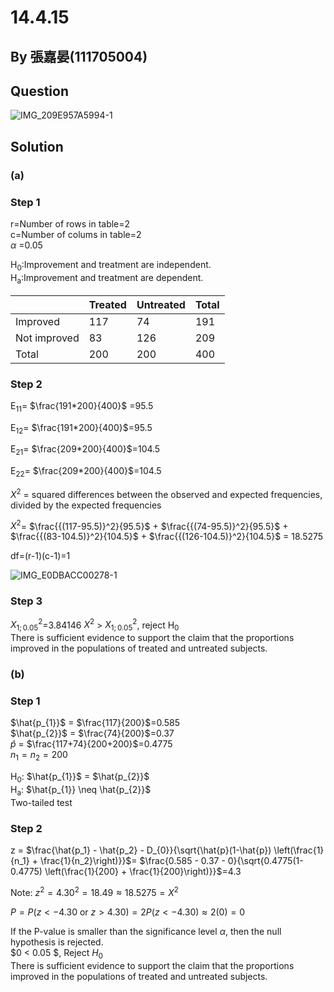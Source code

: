 # 14.4.15

## By 張嘉晏(111705004)

## Question
![IMG_209E957A5994-1](https://github.com/HWTeng-Course/202402-Statistics/assets/162400798/c18f5421-f67c-458a-97b9-9d85c1720c1c)

## Solution
### (a)

### Step 1
r=Number of rows in table=2\
c=Number of colums in table=2\
$\alpha$ =0.05

H<sub>0</sub>:Improvement and treatment are independent.\
H<sub>a</sub>:Improvement and treatment are dependent.

|            |Treated  |Untreated|Total    |
|------------|---------|---------|---------|
|Improved    |117      |74       |191      |
|Not improved|83       |126      |209      |
|Total       |200      |200      |400      |


### Step 2

E<sub>11</sub>= $\frac{191*200}{400}$ =95.5

E<sub>12</sub>= $\frac{191*200}{400}$=95.5

E<sub>21</sub>= $\frac{209*200}{400}$=104.5

E<sub>22</sub>= $\frac{209*200}{400}$=104.5

$X^{2}$ = squared differences between the observed and expected frequencies, divided by the expected frequencies

$X^{2}$= $\frac{{(117-95.5)}^2}{95.5}$ + $\frac{{(74-95.5)}^2}{95.5}$ + $\frac{{(83-104.5)}^2}{104.5}$ + $\frac{{(126-104.5)}^2}{104.5}$ = 18.5275

df=(r-1)(c-1)=1

![IMG_E0DBACC00278-1](https://github.com/HWTeng-Course/202402-Statistics/assets/162400798/6445133e-1084-4488-8233-ba5c830aaefb)

### Step 3

$X^2_{1;0.05}$=3.84146
$X^2$ > $X^2_{1;0.05}$, reject H<sub>0</sub>\
There is sufficient evidence to support the claim that the proportions improved in the populations of treated and untreated subjects.

### (b)

### Step 1

$\hat{p_{1}}$ = $\frac{117}{200}$=0.585\
$\hat{p_{2}}$ = $\frac{74}{200}$=0.37\
$\hat{p}$ = $\frac{117+74}{200+200}$=0.4775\
$n_{1}=n_{2}=200$

H<sub>0</sub>: $\hat{p_{1}}$ = $\hat{p_{2}}$\
H<sub>a</sub>: $\hat{p_{1}} \neq \hat{p_{2}}$\
Two-tailed test

### Step 2

z = $\frac{\hat{p_1} - \hat{p_2} - D_{0}}{\sqrt{\hat{p}(1-\hat{p}) \left(\frac{1}{n_1} + \frac{1}{n_2}\right)}}$= $\frac{0.585 - 0.37 - 0}{\sqrt{0.4775(1-0.4775) \left(\frac{1}{200} + \frac{1}{200}\right)}}$=4.3

Note: $z^2 = 4.30^2 = 18.49 \approx 18.5275 = X^2$

$P = P(z < -4.30 \text{ or } z > 4.30) = 2P(z < -4.30) \approx 2(0) = 0$

If the P-value is smaller than the significance level $\alpha$, then the null hypothesis is rejected.\
$0 < 0.05 $, Reject $H_0$\
There is sufficient evidence to support the claim that the proportions improved in the populations of treated and untreated subjects.












